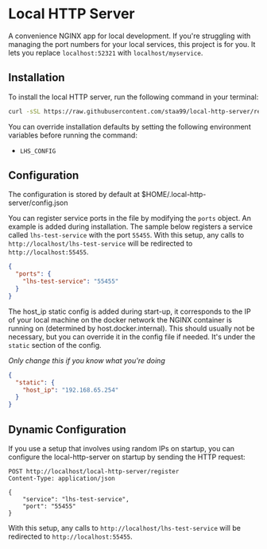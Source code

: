 # Local HTTP Server

A convenience NGINX app for local development. If you're struggling with managing the port
numbers for your local services, this project is for you. It lets you replace `localhost:52321`
with `localhost/myservice`.

## Installation

To install the local HTTP server, run the following command in your terminal:

```bash
curl -sSL https://raw.githubusercontent.com/staa99/local-http-server/refs/tags/v1.0.0-beta.1/shell-scripts/install.sh | bash
```

You can override installation defaults by setting the following environment variables before running the command:
- `LHS_CONFIG`



## Configuration

The configuration is stored by default at $HOME/.local-http-server/config.json

You can register service ports in the file by modifying the `ports` object. An example is added
during installation. The sample below registers a service called `lhs-test-service` with the port
`55455`. With this setup, any calls to `http://localhost/lhs-test-service` will be redirected to 
`http://localhost:55455`.

```json
{
  "ports": {
    "lhs-test-service": "55455"
  }
}
```

The host_ip static config is added during start-up, it corresponds to the IP of your local machine
on the docker network the NGINX container is running on (determined by host.docker.internal).
This should usually not be necessary, but you can override it in the config file if  needed.
It's under the `static` section of the config.

_Only change this if you know what you're doing_

```json
{
  "static": {
    "host_ip": "192.168.65.254"
  }
}
```

## Dynamic Configuration

If you use a setup that involves using random IPs on startup, you can configure the local-http-server
on startup by sending the HTTP request:

```http request
POST http://localhost/local-http-server/register
Content-Type: application/json

{
    "service": "lhs-test-service",
    "port": "55455"
}
```

With this setup, any calls to `http://localhost/lhs-test-service` will be redirected to
`http://localhost:55455`.